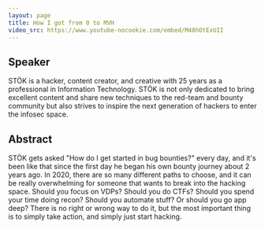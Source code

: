 ```yaml
---
layout: page
title: How I got from 0 to MVH
video_src: https://www.youtube-nocookie.com/embed/M48hOtExUII
---
```


Speaker 
-----------------
STÖK is a hacker, content creator, and creative with 25 years as a professional in Information Technology. STÖK is not only dedicated to bring excellent content and share new techniques to the red-team and bounty community but also strives to inspire the next generation of hackers to enter the infosec space.

Abstract
-----------------
STÖK gets asked "How do I get started in bug bounties?" every day, and it's been like that since the first day he began his own bounty journey about 2 years ago. In 2020, there are so many different paths to choose, and it can be really overwhelming for someone that wants to break into the hacking space. Should you focus on VDPs? Should you do CTFs? Should you spend your time doing recon? Should you automate stuff? Or should you go app deep? There is no right or wrong way to do it, but the most important thing is to simply take action, and simply just start hacking.
